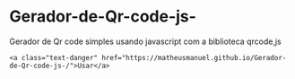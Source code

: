 # Gerador-de-Qr-code-js-
Gerador de Qr code simples usando javascript com a biblioteca qrcode,js 


    <a class="text-danger" href="https://matheusmanuel.github.io/Gerador-de-Qr-code-js-/">Usar</a>

